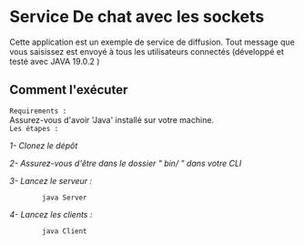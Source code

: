 
# Service De chat avec les sockets #

Cette application est un exemple de service de diffusion. Tout message que vous saisissez est envoyé à tous les utilisateurs connectés
(développé et testé avec JAVA 19.0.2 ) 

## Comment l'exécuter ##

`Requirements :`     
        Assurez-vous d'avoir 'Java'  installé sur votre machine.    
`Les étapes :`

*1- Clonez le dépôt*

*2- Assurez-vous d'être dans le dossier " bin/ " dans votre CLI*

*3- Lancez le serveur :*

            java Server

*4- Lancez les clients :*

            java Client
            

